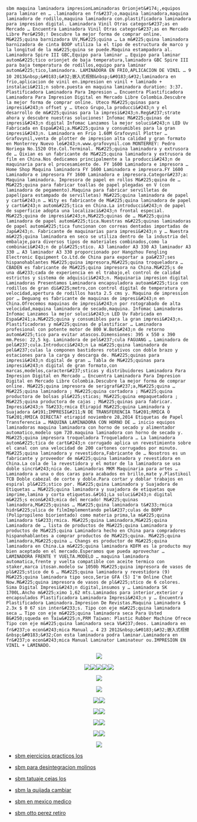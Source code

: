 
```
sbm maquina laminadora impresionLaminadoras Orionjet&#174;,equipos para laminar en … .laminadora en fr&#237;o,maquina laminadora,maquina laminadora de rodillo,maquina laminadora con.plastificadora laminadora para impresion digital. Laminadora Vinil Otras categor&#237;as en Mercado … Encuentra Laminadora Vinil Otras categor&#237;as en Mercado Libre Per&#250;! Descubre la mejor forma de comprar online. M&#225;quina barnizadora UV,M&#225;quina … La m&#225;quina laminadora barnizadora de cinta BOOP utiliza la el tipo de estructura de marco y la longitud de la m&#225;quina se puede.Maquina estampadora al. Laminadora Spire III GBC,Equipo para laminar … Equipo para laminar autom&#225;tico orionjet de baja temperatura,laminadora GBC Spire III para baja temperatura de rodillos,equipo para laminar autom&#225;tico,laminadora. LAMINADORA EN FRIO,APLICACION DE VINIL … 9 10 2013&nbsp;&#0183;&#32;嵌入式视频&nbsp;&#0183;&#32;laminadora en frio,aplicacion de vinil en.impresion en vinil + laminado + instalaci&#211;n sobre.puesta en maquina laminadora duration: 3:37. Plastificadora Laminadora Para Impresion … Encuentra Plastificadora Laminadora Para Impresion Digital en Mercado Libre Colombia.Descubre la mejor forma de comprar online. Uteco M&#225;quinas para impresi&#243;n offset y … Uteco Grupo,la producci&#243;n y el desarrollo de m&#225;quinas para la impresi&#243;n.Reg&#237;strate ahora y descubre nuestras soluciones! Infomac M&#225;quinas de impresi&#243;n digital Infomac Lanzamos la mejor soluci&#243;n LED Uv Fabricada en Espa&#241;a.M&#225;quina y consumibles para la gran impresi&#243;n. Laminadora en Frio 1.60M Grafovynil Plotter … Grafovynil,venta de plotter de impresion alta calidad y gran formato en Monterrey Nuevo le&#243;n.www.grafovynil.com MONTERREY: Pedro Noriega No.1520 Ote.Col.Terminal. M&#225;quina laminadora y extrusora de … Qixian es un fabricante de M&#225;quina laminadora y extrusora de film en China.Nos dedicamos principalmente a la producci&#243;n de maquinaria para el procesamiento de. FY 1600 Laminadora e impresora … Home Shop Maquina laminadora FY 1600 Laminadora e impresora.FY 1600 Laminadora e impresora FY 1600 Laminadora e impresora.Categor&#237;a: Maquina laminadora. Impresora de papel en rollos M&#225;quina de … M&#225;quina para fabricar toallas de papel plegadas en V (con laminadora de pegamento).Maquina para fabricar servilletas de papel(para estampado de servilletas) M&#225;quina laminadora de papel y cart&#243;n … Wity es fabricante de M&#225;quina laminadora de papel y cart&#243;n autom&#225;tica en China.La introducci&#243;n de papel de superficie adopta una localizaci&#243;n frontal especial. M&#225;quina de impresi&#243;n,M&#225;quinas de … M&#225;quina laminadora de papel autom&#225;tica.Nuestras m&#225;quinas laminadoras de papel autom&#225;tica funcionan con correas dentadas importadas de Jap&#243;n. Fabricante de maquinarias para impresi&#243;n y … Nuestra m&#225;quina laminadora en seco se utiliza dentro de la industria del embalaje,para diversos tipos de materiales combinados,como la combinaci&#243;n de pl&#225;stico. A3 laminador A3 330 A3 laminador A3 330 … A3 laminador A3 330 proporcionado por Hangzhou Fengling Electronic Equipment Co.Ltd.de China para exportar a pa&#237;ses hispanohablantes M&#225;quina impresora,M&#225;quina troqueladora … CBADEN es fabricante de M&#225;quina impresora na China.M&#225;s de una d&#233;cada de experiencia en el trabajo,el control de calidad estrictos y sistema de adquisici&#243;n. Maquinaria impresion digital Laminadoras Presentamos Laminadora encapsuladora autoam&#225;tica con rodillos de gran di&#225;metro,con control digital de temperatura y velocidad,apertura de rodillos hasta 2.5 cms y. Maquina de impression por … Deguang es fabricante de maquinas de impresi&#243;n en China.Ofrecemos maquinas de impresi&#243;n por rotograbado de alta velocidad,maquina laminadora de secado,maquina. Infomac Laminadoras Infomac Lanzamos la mejor soluci&#243;n LED Uv Fabricada en Espa&#241;a.M&#225;quina y consumibles para la gran impresi&#243;n. Plastificadoras y m&#225;quinas de plastificar … Laminadora profesional con potente motor de 800 W.Bot&#243;n de retorno autom&#225;tico para evitar atascos.Dimensiones: 395 x 550 x 390 mm.Peso: 22,5 kg. Laminadora de pel&#237;cula FAGUANG … Laminadora de pel&#237;cula.Introducci&#243;n La m&#225;quina laminadora de pel&#237;culas la componen bastidores rotativos con doble brazo y estaciones para la carga y descarga de. M&#225;quinas para impresi&#243;n digital de gran … Tabla de M&#225;quinas para impresi&#243;n digital de gran formato,con marcas,modelos,caracter&#237;sticas y distribuidores Laminadora Para Impresion Digital en Mercado … Encuentra Laminadora Para Impresion Digital en Mercado Libre Colombia.Descubre la mejor forma de comprar online. M&#225;quina impresora de serigraf&#237;a,M&#225;quina … M&#225;quina laminadora ; M&#225;quina cortadora ; M&#225;quina productora de bolsas pl&#225;sticas; M&#225;quina empaquetadora ; M&#225;quina productora de cajas ; M&#225;quinas para fabricar. Impresi&#243;n T&#233;rmica Etirapid M&#225;quina Laminadora y Suajadora &#191;IMPRESI&#211;N DE TRANSFERENCIA T&#201;RMICA O T&#201;RMICA DIRECTA? etirapid noviembre 28,2014 Etiquetas de Papel Transferencia … MAQUINA LAMINADORA CON HORNO DE … inicio equipos laminadoras maquina laminadora con horno de secado y alimentador automatico,modelo spm 720.maquina laminadora con horno de secado y. M&#225;quina impresora troqueladora Troqueladora … La laminadora autom&#225;tica de cart&#243;n corrugado aplica un revestimiento sobre el canal con una velocidad de 200 cartones corrugados por minuto. M&#225;quina laminadora y revestidora,Fabricante de … Nosotros es un fabricante y proveedor de m&#225;quina laminadora y revestidora en China.La cola de la revestidora y el motor de la laminadora se usa doble sincr&#243;nica de. Laminadoras MKM Maquinaria para artes … Laminadora a una o dos caras para acabados en brillo,mate y.Plastikoil TCB Doble cabezal de corte y doble.Para cortar y doblar trabajos en espiral pl&#225;stico por. M&#225;quina Laminadora y Suajadora de Etiquetas … M&#225;quina laminadora y suajadora de etiquetas que imprime,lamina y corta etiquetas.&#161;La soluci&#243;n digital m&#225;s econ&#243;mica del mercado! M&#225;quinas laminadora,M&#225;quinas … M&#225;quina laminadora t&#233;rmica hidr&#225;ulica de filmImplementando pel&#237;culas de BOPP (Polipropileno biorientado) como materia prima,la m&#225;quina laminadora t&#233;rmica. M&#225;quina Laminadora,M&#225;quina Laminadora de … lista de productos de M&#225;quina Laminadora y productos de M&#225;quina Laminadora hecho en China para compradores hispanohablantes a comprar productos de M&#225;quina. M&#225;quina laminadora,M&#225;quina … Changs es productor de M&#225;quina laminadora en China.La m&#225;quina laminadora KDFM es la producto muy bien aceptado en el mercado.Esperamos que pueda aprovechar … LAMINADORA FRENTE Y VUELTA.MODELO … maquina laminadora automatica,frente y vuelta compatible con aceite termico con staker,marca itosan.modelo sw 1050b M&#225;quina impresora de vasos de pl&#225;stico de 6 … M&#225;quina laminadora y revestidora (9) M&#225;quina laminadora tipo seco,Serie GFA (5) I'm Online Chat Now.M&#225;quina impresora de vasos de pl&#225;stico de 6 colores. Sima Digital Impresi&#243;n digital,insumos y … Laminadora SK 1700L.Ancho m&#225;ximo 1,62 mts.Laminados para interior,exterior y encapsulados Plastificadora Laminadora Impresi&#243;n y … Encuentra Plastificadora Laminadora.Impresion De Revistas.Maquina Laminadora $ 2.3x $ 0 67 sin inter&#233;s. Tipo con eje m&#225;quina laminadora seca … Tipo con eje m&#225;quina laminadora seca Para Usted B&#250;squeda en Taiw&#225;n,PRM Taiwan: Plastic Rubber Machine Ofrece Tipo con eje m&#225;quina laminadora seca V&#237;deos. Laminadora en fr&#237;o econ&#243;mica Manual … 4 23 2012&nbsp;&#0183;&#32;嵌入式视频&nbsp;&#0183;&#32;Con esta laminadora podra laminar.Laminadora en fr&#237;o econ&#243;mica Manual Laminator Laminateur ou.IMPRESION EN VINIL + LAMINADO. 
```

<div align="center">

<a href="https://es-crusher.shibang-china.com/github&k=sbm+maquina+laminadora+impresion"><img src="https://static.shibang-china.com/es/crusher/logo.jpg"></a>

<a href="https://es-crusher.shibang-china.com/github&k=sbm+maquina+laminadora+impresion"><img src="https://static.shibang-china.com/es/crusher/index.jpg"></a><a href="https://es-crusher.shibang-china.com/material.htmlgithub&k=sbm+maquina+laminadora+impresion"><img src="https://static.shibang-china.com/es/crusher/material.jpg"></a><a href="https://es-crusher.shibang-china.com/application.htmlgithub&k=sbm+maquina+laminadora+impresion"><img src="https://static.shibang-china.com/es/crusher/application.jpg"></a><a href="https://es-crusher.shibang-china.com/aboutus.htmlgithub&k=sbm+maquina+laminadora+impresion"><img src="https://static.shibang-china.com/es/crusher/aboutus.jpg"></a><a href="https://es-crusher.shibang-china.com/contact.htmlgithub&k=sbm+maquina+laminadora+impresion"><img src="https://static.shibang-china.com/es/crusher/contact.jpg"></a>

<a href="https://es-crusher.shibang-china.com/github&k=sbm+maquina+laminadora+impresion"><img src="https://static.shibang-china.com/es/crusher/banner.jpg"></a>

<a href="https://swt.shibang-china.com/github&k=sbm+maquina+laminadora+impresion"><img src="https://static.shibang-china.com/es/crusher/text.jpg"></a>

<a href="https://swt.shibang-china.com/github&k=sbm+maquina+laminadora+impresion"><img src="https://static.shibang-china.com/es/crusher/chat.jpg"></a><a href="https://es-crusher.shibang-china.com/contact.htmlgithub&k=sbm+maquina+laminadora+impresion"><img src="https://static.shibang-china.com/es/crusher/message.jpg"></a>

<a href="https://es-crusher.shibang-china.com/products/pe.htmlgithub&k=sbm+maquina+laminadora+impresion"><img src="https://static.shibang-china.com/es/crusher/pe.jpg"></a><a href="https://es-crusher.shibang-china.com/products/pf.htmlgithub&k=sbm+maquina+laminadora+impresion"><img src="https://static.shibang-china.com/es/crusher/pf.jpg"></a>

<a href="https://es-crusher.shibang-china.com/products/hpt.htmlgithub&k=sbm+maquina+laminadora+impresion"><img src="https://static.shibang-china.com/es/crusher/hpt.jpg"></a><a href="https://es-crusher.shibang-china.com/products/vsi.htmlgithub&k=sbm+maquina+laminadora+impresion"><img src="https://static.shibang-china.com/es/crusher/vsi.jpg"></a>

<a href="https://es-crusher.shibang-china.com/products/klv.htmlgithub&k=sbm+maquina+laminadora+impresion"><img src="https://static.shibang-china.com/es/crusher/klv.jpg"></a><a href="https://es-crusher.shibang-china.com/products/portable.htmlgithub&k=sbm+maquina+laminadora+impresion"><img src="https://static.shibang-china.com/es/crusher/portable.jpg"></a>

<a href="https://swt.shibang-china.com/github&k=sbm+maquina+laminadora+impresion"><img src="https://static.shibang-china.com/es/crusher/case.jpg"></a>

</div>


* [sbm ejercicios practicos los](sbm%20ejercicios%20practicos%20los.md)

* [sbm para desintegracion molinos](sbm%20para%20desintegracion%20molinos.md)

* [sbm tatuaje cejas los](sbm%20tatuaje%20cejas%20los.md)

* [sbm la quijada cambiar](sbm%20la%20quijada%20cambiar.md)

* [sbm en mexico medico](sbm%20en%20mexico%20medico.md)

* [sbm otto perez retiro](sbm%20otto%20perez%20retiro.md)